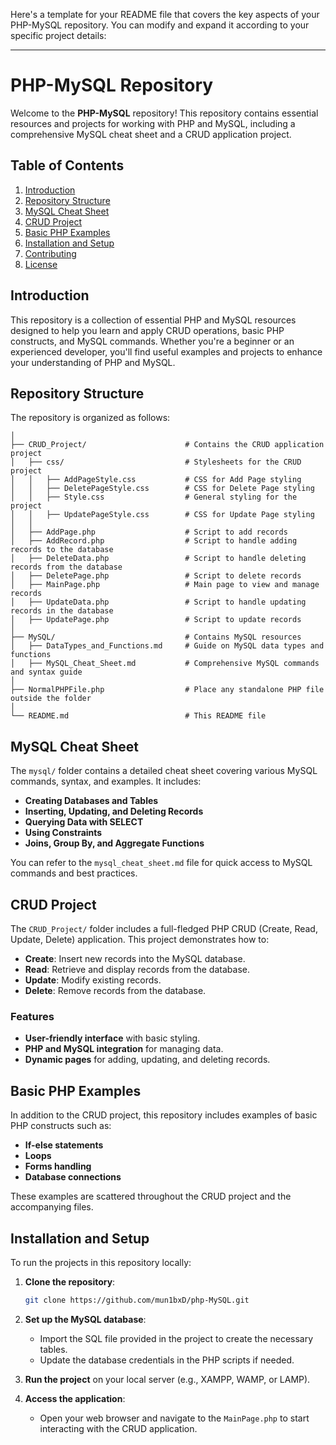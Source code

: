 Here's a template for your README file that covers the key aspects of your PHP-MySQL repository. You can modify and expand it according to your specific project details:

---

# PHP-MySQL Repository

Welcome to the **PHP-MySQL** repository! This repository contains essential resources and projects for working with PHP and MySQL, including a comprehensive MySQL cheat sheet and a CRUD application project.

## Table of Contents

1. [Introduction](#introduction)
2. [Repository Structure](#repository-structure)
3. [MySQL Cheat Sheet](#mysql-cheat-sheet)
4. [CRUD Project](#crud-project)
5. [Basic PHP Examples](#basic-php-examples)
6. [Installation and Setup](#installation-and-setup)
7. [Contributing](#contributing)
8. [License](#license)

## Introduction

This repository is a collection of essential PHP and MySQL resources designed to help you learn and apply CRUD operations, basic PHP constructs, and MySQL commands. Whether you're a beginner or an experienced developer, you'll find useful examples and projects to enhance your understanding of PHP and MySQL.

## Repository Structure

The repository is organized as follows:

```php-MySQL/
│
├── CRUD_Project/                      # Contains the CRUD application project
│   ├── css/                           # Stylesheets for the CRUD project
│   │   ├── AddPageStyle.css           # CSS for Add Page styling
│   │   ├── DeletePageStyle.css        # CSS for Delete Page styling
│   │   ├── Style.css                  # General styling for the project
│   │   ├── UpdatePageStyle.css        # CSS for Update Page styling
│   │
│   ├── AddPage.php                    # Script to add records
│   ├── AddRecord.php                  # Script to handle adding records to the database
│   ├── DeleteData.php                 # Script to handle deleting records from the database
│   ├── DeletePage.php                 # Script to delete records
│   ├── MainPage.php                   # Main page to view and manage records
│   ├── UpdateData.php                 # Script to handle updating records in the database
│   ├── UpdatePage.php                 # Script to update records
│
├── MySQL/                             # Contains MySQL resources
│   ├── DataTypes_and_Functions.md     # Guide on MySQL data types and functions
│   ├── MySQL_Cheat_Sheet.md           # Comprehensive MySQL commands and syntax guide
│
├── NormalPHPFile.php                  # Place any standalone PHP file outside the folder
│
└── README.md                          # This README file

```

## MySQL Cheat Sheet

The `mysql/` folder contains a detailed cheat sheet covering various MySQL commands, syntax, and examples. It includes:

- **Creating Databases and Tables**
- **Inserting, Updating, and Deleting Records**
- **Querying Data with SELECT**
- **Using Constraints**
- **Joins, Group By, and Aggregate Functions**

You can refer to the `mysql_cheat_sheet.md` file for quick access to MySQL commands and best practices.

## CRUD Project

The `CRUD_Project/` folder includes a full-fledged PHP CRUD (Create, Read, Update, Delete) application. This project demonstrates how to:

- **Create**: Insert new records into the MySQL database.
- **Read**: Retrieve and display records from the database.
- **Update**: Modify existing records.
- **Delete**: Remove records from the database.

### Features

- **User-friendly interface** with basic styling.
- **PHP and MySQL integration** for managing data.
- **Dynamic pages** for adding, updating, and deleting records.

## Basic PHP Examples

In addition to the CRUD project, this repository includes examples of basic PHP constructs such as:

- **If-else statements**
- **Loops**
- **Forms handling**
- **Database connections**

These examples are scattered throughout the CRUD project and the accompanying files.

## Installation and Setup

To run the projects in this repository locally:

1. **Clone the repository**:
   ```bash
   git clone https://github.com/mun1bxD/php-MySQL.git
   ```
2. **Set up the MySQL database**:
   - Import the SQL file provided in the project to create the necessary tables.
   - Update the database credentials in the PHP scripts if needed.

3. **Run the project** on your local server (e.g., XAMPP, WAMP, or LAMP).

4. **Access the application**:
   - Open your web browser and navigate to the `MainPage.php` to start interacting with the CRUD application.
